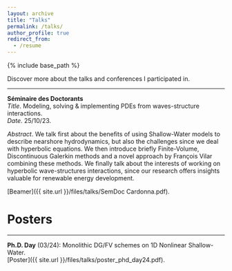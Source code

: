 ```yaml
---
layout: archive
title: "Talks"
permalink: /talks/
author_profile: true
redirect_from:
  - /resume
---
```


{% include base_path %}

Discover more about the talks and conferences I participated in.

***

<b>Séminaire des Doctorants</b> <br>
<i>Title</i>. Modeling, solving & implementing PDEs from waves-structure interactions. <br>
<i>Date</i>. 25/10/23.<br>

<i>Abstract</i>. We talk first about the benefits of using Shallow-Water models to describe nearshore hydrodynamics, but also the challenges since we deal with hyperbolic equations. We then introduce briefly Finite-Volume, Discontinuous Galerkin methods and a novel approach by François Vilar combining these methods. We finally talk about the interests of working on hyperbolic wave-structures interactions, since our research offers insights valuable for renewable energy development.

[Beamer]({{ site.url }}/files/talks/SemDoc Cardonna.pdf).


Posters
======

***

<b>Ph.D. Day</b> (03/24): Monolithic DG/FV schemes on 1D Nonlinear Shallow-Water.<br>
[Poster]({{ site.url }}/files/talks/poster_phd_day24.pdf).

